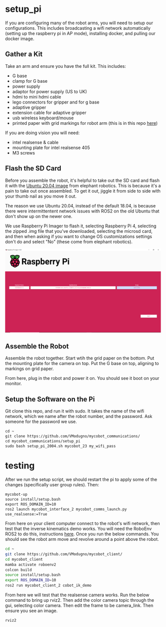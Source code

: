 # setup_pi
If you are configuring many of the robot arms, you will need to setup our configurations. This includes broadcasting a wifi network automatically (setting up the raspberry pi in AP mode), installing docker, and pulling our docker image.

## Gather a Kit

Take an arm and ensure you have the full kit. This includes:
* G base
* clamp for G base
* power supply
* adaptor for power supply (US to UK)
* hdmi to mini hdmi cable
* lego connectors for gripper and for g base
* adaptive gripper
* extension cable for adaptive gripper
* usb wireless keyboard/mouse
* printed paper with grid markings for robot arm (this is in this repo [here](https://github.com/VModugno/MycobotProps))

If you are doing vision you will need:
* intel realsense  & cable
* mounting plate for intel realsense 405
* M3 screws

## Flash the SD Card

Before you assemble the robot, it's helpful to take out the SD card and flash it with the [Ubuntu 20.04 image](https://www.elephantrobotics.com/en/downloads/) from elephant robotics. This is because it's a pain to take out once assembled. To get it out, jiggle it from side to side with your thumb nail as you move it out.

The reason we use Ubuntu 20.04, instead of the default 18.04, is because there were intermittentent network issues with ROS2 on the old Ubuntu that don't show up on the newer one.

We use Raspberry Pi Imager to flash it, selecting Raspberry Pi 4, selecting the zipped .img file that you've downloaded, selecting the microsd card, and then when asking if you want to change OS customizations settings don't do and select "No" (these come from elephant robotics).

![pi_imager](./pi_imager.PNG)

## Assemble the Robot
Assemble the robot together. Start wtih the grid paper on the bottom. Put the mounting plate for the camera on top. Put the G base on top, aligning to markings on grid paper.

From here, plug in the robot and power it on. You should see it boot on your monitor.

## Setup the Software on the Pi

Git clone this repo, and run it with sudo. It takes the name of the wifi network, which we name after the robot number, and the password. Ask someone for the password we use.
```
cd ~
git clone https://github.com/VModugno/mycobot_communications/
cd mycobot_communications/setup_pi
sudo bash setup_pi_2004.sh mycobot_23 my_wifi_pass
```

# testing
After we run the setup script, we should restart the pi to apply some of the changes (specifically user group rules). Then:

```
mycobot-up
source install/setup.bash
export ROS_DOMAIN_ID=10
ros2 launch mycobot_interface_2 mycobot_comms_launch.py use_realsense:=True
```

From here on your client computer connect to the robot's wifi network, then test that the inverse kinematics demo works. You will need the RoboEnv ROS2 to do this, instructions [here](https://github.com/VModugno/RoboEnv/). Once you run the below commands. You should see the robot arm move and revolve around a point above the robot.
```bash
cd ~
git clone https://github.com/VModugno/mycobot_client/
cd mycobot_client
mamba activate roboenv2
colcon build
source install/setup.bash
export ROS_DOMAIN_ID=10
ros2 run mycobot_client_2 cobot_ik_demo
```

From here we will test that the realsense camera works. Run the below command to bring up rviz2. Then add the color camera topic through the gui, selecting color camera. Then edit the frame to be camera_link. Then ensure you see an image.
```bash
rviz2
```